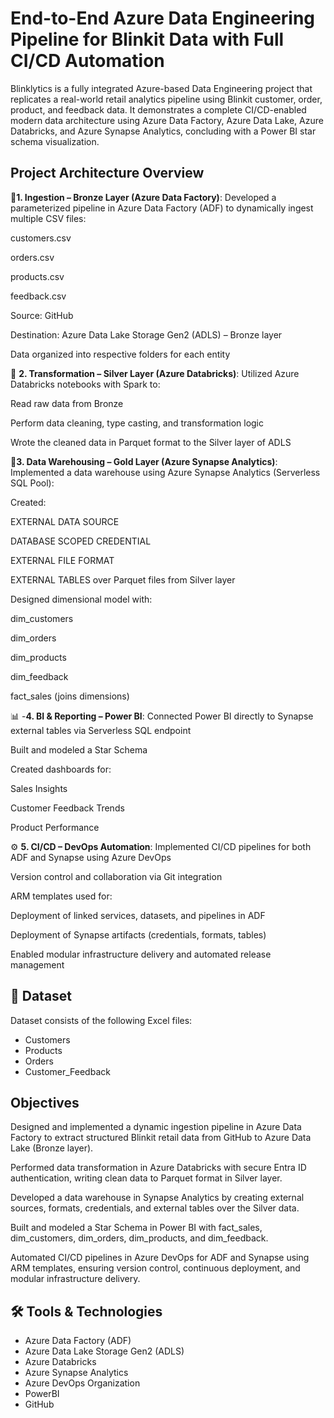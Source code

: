 
# End-to-End Azure Data Engineering Pipeline for Blinkit Data with Full CI/CD Automation

Blinklytics is a fully integrated Azure-based Data Engineering project that replicates a real-world retail analytics pipeline using Blinkit customer, order, product, and feedback data. It demonstrates a complete CI/CD-enabled modern data architecture using Azure Data Factory, Azure Data Lake, Azure Databricks, and Azure Synapse Analytics, concluding with a Power BI star schema visualization.




## Project Architecture Overview

🥉**1. Ingestion – Bronze Layer (Azure Data Factory)**:
Developed a parameterized pipeline in Azure Data Factory (ADF) to dynamically ingest multiple CSV files:

customers.csv

orders.csv

products.csv

feedback.csv

Source: GitHub

Destination: Azure Data Lake Storage Gen2 (ADLS) – Bronze layer

Data organized into respective folders for each entity

🥈 **2. Transformation – Silver Layer (Azure Databricks)**:
Utilized Azure Databricks notebooks with Spark to:

Read raw data from Bronze

Perform data cleaning, type casting, and transformation logic

Wrote the cleaned data in Parquet format to the Silver layer of ADLS

🥇**3. Data Warehousing – Gold Layer (Azure Synapse Analytics)**:
Implemented a data warehouse using Azure Synapse Analytics (Serverless SQL Pool):

Created:

EXTERNAL DATA SOURCE

DATABASE SCOPED CREDENTIAL

EXTERNAL FILE FORMAT

EXTERNAL TABLES over Parquet files from Silver layer

Designed dimensional model with:

dim_customers

dim_orders

dim_products

dim_feedback

fact_sales (joins dimensions)

📊 -**4. BI & Reporting – Power BI**:
Connected Power BI directly to Synapse external tables via Serverless SQL endpoint

Built and modeled a Star Schema

Created dashboards for:

Sales Insights

Customer Feedback Trends

Product Performance

⚙️ **5. CI/CD – DevOps Automation**:
Implemented CI/CD pipelines for both ADF and Synapse using Azure DevOps

Version control and collaboration via Git integration

ARM templates used for:

Deployment of linked services, datasets, and pipelines in ADF

Deployment of Synapse artifacts (credentials, formats, tables)

Enabled modular infrastructure delivery and automated release management


## 📂 Dataset

Dataset consists of the following Excel files:
- Customers
- Products
- Orders
- Customer_Feedback
## Objectives

Designed and implemented a dynamic ingestion pipeline in Azure Data Factory to extract structured Blinkit retail data from GitHub to Azure Data Lake (Bronze layer).

Performed data transformation in Azure Databricks with secure Entra ID authentication, writing clean data to Parquet format in Silver layer.

Developed a data warehouse in Synapse Analytics by creating external sources, formats, credentials, and external tables over the Silver data.

Built and modeled a Star Schema in Power BI with fact_sales, dim_customers, dim_orders, dim_products, and dim_feedback.

Automated CI/CD pipelines in Azure DevOps for ADF and Synapse using ARM templates, ensuring version control, continuous deployment, and modular infrastructure delivery.

## 🛠️ Tools & Technologies

- Azure Data Factory (ADF)
- Azure Data Lake Storage Gen2 (ADLS)
- Azure Databricks
- Azure Synapse Analytics
- Azure DevOps Organization
- PowerBI
- GitHub
